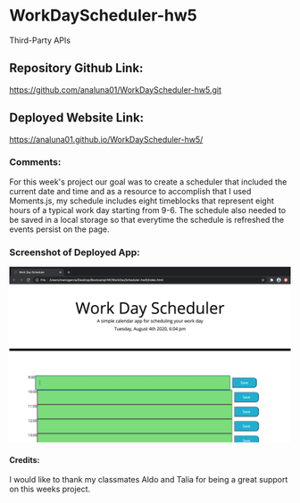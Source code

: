 # WorkDayScheduler-hw5
Third-Party APIs

## Repository Github Link:
https://github.com/analuna01/WorkDayScheduler-hw5.git

## Deployed Website Link:
https://analuna01.github.io/WorkDayScheduler-hw5/

### Comments:
For this week's project our goal was to create a scheduler that included the current date and time and as a resource to accomplish that I used Moments.js, my schedule includes eight timeblocks that represent eight hours of a typical work day starting from 9-6. The schedule also needed to be saved in a local storage so that everytime the schedule is refreshed the events persist on the page.

### Screenshot of Deployed App:
<img src="assets/WorkDaySchedule_DeployedImg.jpg">

#### Credits:
I would like to thank my classmates Aldo and Talia for being a great support on this weeks project.

